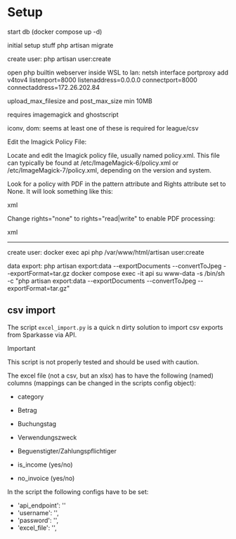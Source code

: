 # Setup
start db (docker compose up -d)

initial setup stuff
php artisan migrate



create user: php artisan user:create <username> <password>





open php builtin webserver inside WSL to lan: netsh interface portproxy add v4tov4 listenport=8000 listenaddress=0.0.0.0 connectport=8000 connectaddress=172.26.202.84 


upload_max_filesize and post_max_size  min 10MB

requires imagemagick and ghostscript

iconv, dom: seems at least one of these is required for league/csv

Edit the Imagick Policy File:

Locate and edit the Imagick policy file, usually named policy.xml. This file can typically be found at /etc/ImageMagick-6/policy.xml or /etc/ImageMagick-7/policy.xml, depending on the version and system.

Look for a policy with PDF in the pattern attribute and Rights attribute set to None. It will look something like this:

xml

<policy domain="coder" rights="none" pattern="PDF" />

Change rights="none" to rights="read|write" to enable PDF processing:

xml

<policy domain="coder" rights="read|write" pattern="PDF" />


---

create user: docker exec api php /var/www/html/artisan user:create <username> <password> <token>

data export: php artisan export:data --exportDocuments --convertToJpeg --exportFormat=tar.gz
docker compose exec -it api su www-data -s /bin/sh -c "php artisan export:data --exportDocuments --convertToJpeg --exportFormat=tar.gz"

## csv import
The script `excel_import.py` is a quick n dirty solution to import csv exports from Sparkasse via API.

> [!IMPORTANT]
> This script is not properly tested and should be used with caution.

The excel file (not a csv, but an xlsx) has to have the following (named) columns (mappings can be changed in the scripts config object):
- category
- Betrag
- Buchungstag
- Verwendungszweck
- Beguenstigter/Zahlungspflichtiger

- is_income (yes/no)
- no_invoice (yes/no)

In the script the following configs have to be set:
- 'api_endpoint': '<api url of backend>'
- 'username': '<your username>',
- 'password': '<your password>',
- 'excel_file': '<path to excel file>',

